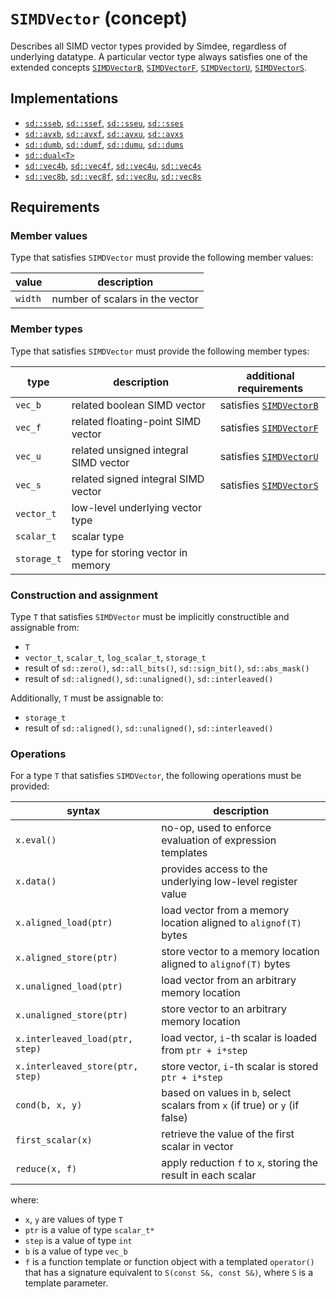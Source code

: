 # `SIMDVector` (concept)

Describes all SIMD vector types provided by Simdee, regardless of underlying datatype. A particular vector type always satisfies one of the extended concepts [`SIMDVectorB`](SIMDVectorB.md), [`SIMDVectorF`](SIMDVectorF.md), [`SIMDVectorU`](SIMDVectorU.md), [`SIMDVectorS`](SIMDVectorS.md).

## Implementations

* [`sd::sseb`](sse.md), [`sd::ssef`](sse.md), [`sd::sseu`](sse.md), [`sd::sses`](sse.md)
* [`sd::avxb`](avx.md), [`sd::avxf`](avx.md), [`sd::avxu`](avx.md), [`sd::avxs`](avx.md)
* [`sd::dumb`](dum.md), [`sd::dumf`](dum.md), [`sd::dumu`](dum.md), [`sd::dums`](dum.md)
* [`sd::dual<T>`](dual.md)
* [`sd::vec4b`](vec4.md), [`sd::vec4f`](vec4.md), [`sd::vec4u`](vec4.md), [`sd::vec4s`](vec4.md)
* [`sd::vec8b`](vec8.md), [`sd::vec8f`](vec8.md), [`sd::vec8u`](vec8.md), [`sd::vec8s`](vec8.md)

## Requirements

### Member values

Type that satisfies `SIMDVector` must provide the following member values:

value   | description
--------|---------------------------------
`width` | number of scalars in the vector

### Member types

Type that satisfies `SIMDVector` must provide the following member types:

type           | description                                  | additional requirements
---------------|----------------------------------------------|-------------------------
`vec_b`        | related boolean SIMD vector                  | satisfies [`SIMDVectorB`](SIMDVectorB.md)
`vec_f`        | related floating-point SIMD vector           | satisfies [`SIMDVectorF`](SIMDVectorF.md)
`vec_u`        | related unsigned integral SIMD vector        | satisfies [`SIMDVectorU`](SIMDVectorU.md)
`vec_s`        | related signed integral SIMD vector          | satisfies [`SIMDVectorS`](SIMDVectorS.md)
`vector_t`     | low-level underlying vector type             |
`scalar_t`     | scalar type                                  |
`storage_t`    | type for storing vector in memory            |

### Construction and assignment

Type `T` that satisfies `SIMDVector` must be implicitly constructible and assignable from:
* `T`
* `vector_t`, `scalar_t`, `log_scalar_t`, `storage_t`
* result of `sd::zero()`, `sd::all_bits()`, `sd::sign_bit()`, `sd::abs_mask()`
* result of `sd::aligned()`, `sd::unaligned()`, `sd::interleaved()`

Additionally, `T` must be assignable to:
* `storage_t`
* result of `sd::aligned()`, `sd::unaligned()`, `sd::interleaved()`

### Operations

For a type `T` that satisfies `SIMDVector`, the following operations must be provided:

syntax                           | description
---------------------------------|-----------------------------------------------------------------------------
`x.eval()`                       | no-op, used to enforce evaluation of expression templates
`x.data()`                       | provides access to the underlying low-level register value
`x.aligned_load(ptr)`            | load vector from a memory location aligned to `alignof(T)` bytes
`x.aligned_store(ptr)`           | store vector to a memory location aligned to `alignof(T)` bytes
`x.unaligned_load(ptr)`          | load vector from an arbitrary memory location
`x.unaligned_store(ptr)`         | store vector to an arbitrary memory location
`x.interleaved_load(ptr, step)`  | load vector, `i`-th scalar is loaded from `ptr + i*step`
`x.interleaved_store(ptr, step)` | store vector, `i`-th scalar is stored `ptr + i*step`
`cond(b, x, y)`                  | based on values in `b`, select scalars from `x` (if true) or `y` (if false)
`first_scalar(x)`                | retrieve the value of the first scalar in vector
`reduce(x, f)`                   | apply reduction `f` to `x`, storing the result in each scalar

where:
* `x`, `y` are values of type `T`
* `ptr` is a value of type `scalar_t*`
* `step` is a value of type `int`
* `b` is a value of type `vec_b`
* `f` is a function template or function object with a templated `operator()` that has a signature equivalent to `S(const S&, const S&)`, where `S` is a template parameter.

